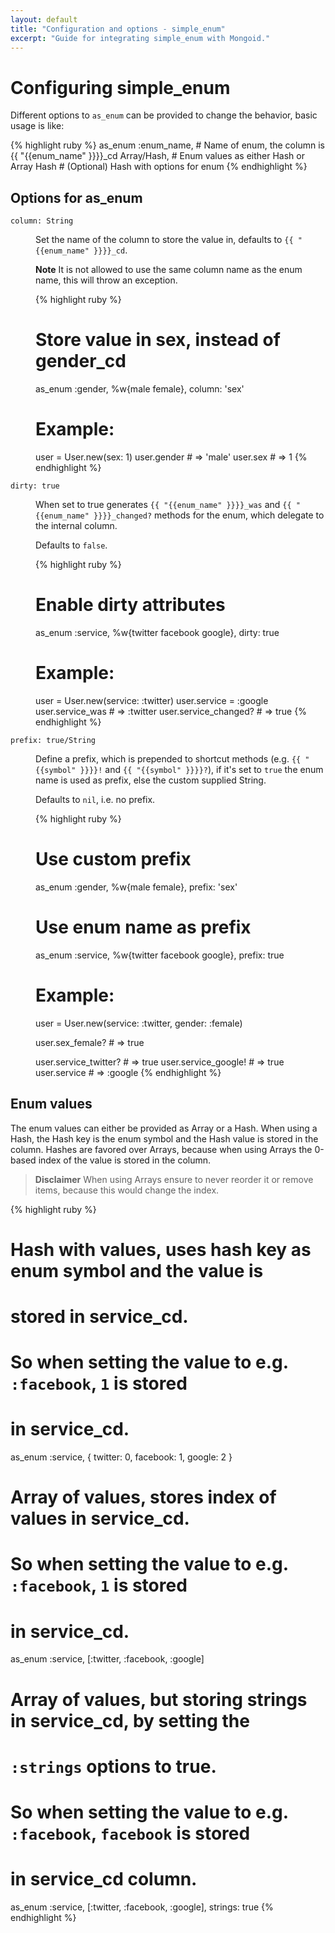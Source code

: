 ```yaml
---
layout: default
title: "Configuration and options - simple_enum"
excerpt: "Guide for integrating simple_enum with Mongoid."
---
```


# Configuring simple_enum

Different options to `as_enum` can be provided to change the behavior, basic
usage is like:

{% highlight ruby %}
as_enum :enum_name, # Name of enum, the column is {{ "{{enum_name" }}}}_cd
        Array/Hash, # Enum values as either Hash or Array
        Hash        # (Optional) Hash with options for enum
{% endhighlight %}

## Options for as_enum

<dl>
  <dt><code>column: String</code></dt>
  <dd>
    <p>
      Set the name of the column to store the value in, defaults to
      <code>{{ "{{enum_name" }}}}_cd</code>.
    </p>
    <p>
      <strong>Note</strong> It is not allowed to use the same column name as the enum name, this will
      throw an exception.
    </p>

{% highlight ruby %}
# Store value in sex, instead of gender_cd
as_enum :gender, %w{male female}, column: 'sex'

# Example:
user = User.new(sex: 1)
user.gender # => 'male'
user.sex    # => 1
{% endhighlight %}
  </dd>

  <dt><code>dirty: true</code></dt>
  <dd>
    <p>
      When set to true generates <code>{{ "{{enum_name" }}}}_was</code> and
      <code>{{ "{{enum_name" }}}}_changed?</code> methods for the enum, which
      delegate to the internal column.
    </p>
    <p>
      Defaults to <code>false</code>.
    </p>

{% highlight ruby %}
# Enable dirty attributes
as_enum :service, %w{twitter facebook google}, dirty: true

# Example:
user = User.new(service: :twitter)
user.service = :google
user.service_was      # => :twitter
user.service_changed? # => true
{% endhighlight %}
  </dd>

  <dt><code>prefix: true/String</code></dt>
  <dd>
    <p>
      Define a prefix, which is prepended to shortcut methods (e.g. <code>{{ "{{symbol" }}}}!</code> and <code>{{ "{{symbol" }}}}?</code>),
      if it's set to <code>true</code> the enum name is used as prefix, else the custom supplied String.
    </p>
    <p>
      Defaults to <code>nil</code>, i.e. no prefix.
    </p>

{% highlight ruby %}
# Use custom prefix
as_enum :gender, %w{male female}, prefix: 'sex'

# Use enum name as prefix
as_enum :service, %w{twitter facebook google}, prefix: true

# Example:
user = User.new(service: :twitter, gender: :female)

user.sex_female?       # => true

user.service_twitter?  # => true
user.service_google!   # => true
user.service           # => :google
{% endhighlight %}
  </dd>
</dl>

## Enum values

The enum values can either be provided as Array or a Hash. When using a Hash, the
Hash key is the enum symbol and the Hash value is stored in the column. Hashes are
favored over Arrays, because when using Arrays the 0-based index of the value is
stored in the column.

> **Disclaimer** When using Arrays ensure to never reorder it or remove items,
> because this would change the index.

{% highlight ruby %}
# **Hash** with values, uses hash key as enum symbol and the value is
# stored in service_cd.
#
# So when setting the value to e.g. `:facebook`, `1` is stored
# in service_cd.
as_enum :service, { twitter: 0, facebook: 1, google: 2 }

# **Array** of values, stores index of values in service_cd.
#
# So when setting the value to e.g. `:facebook`, `1` is stored
# in service_cd.
as_enum :service, [:twitter, :facebook, :google]

# **Array** of values, but storing strings in service_cd, by setting the
# `:strings` options to true.
#
# So when setting the value to e.g. `:facebook`, `facebook` is stored
# in service_cd column.
as_enum :service, [:twitter, :facebook, :google], strings: true
{% endhighlight %}
